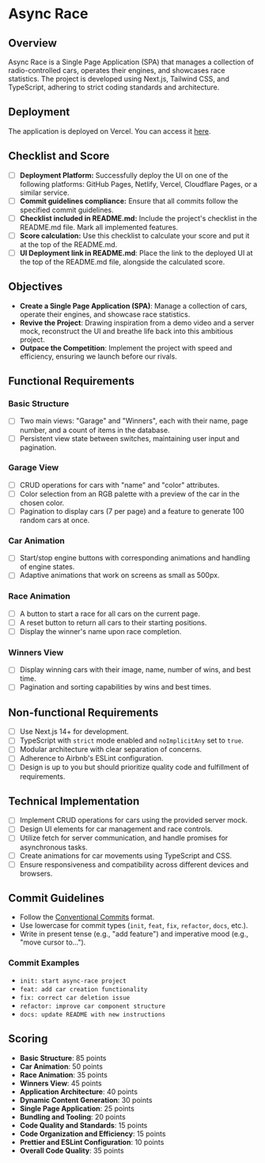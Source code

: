 # Async Race

## Overview

Async Race is a Single Page Application (SPA) that manages a collection of radio-controlled cars, operates their engines, and showcases race statistics. The project is developed using Next.js, Tailwind CSS, and TypeScript, adhering to strict coding standards and architecture.

## Deployment

The application is deployed on Vercel. You can access it [here](#).

## Checklist and Score

- [ ] **Deployment Platform:** Successfully deploy the UI on one of the following platforms: GitHub Pages, Netlify, Vercel, Cloudflare Pages, or a similar service.
- [ ] **Commit guidelines compliance:** Ensure that all commits follow the specified commit guidelines.
- [ ] **Checklist included in README.md:** Include the project's checklist in the README.md file. Mark all implemented features.
- [ ] **Score calculation:** Use this checklist to calculate your score and put it at the top of the README.md.
- [ ] **UI Deployment link in README.md**: Place the link to the deployed UI at the top of the README.md file, alongside the calculated score.

## Objectives

- **Create a Single Page Application (SPA)**: Manage a collection of cars, operate their engines, and showcase race statistics.
- **Revive the Project**: Drawing inspiration from a demo video and a server mock, reconstruct the UI and breathe life back into this ambitious project.
- **Outpace the Competition**: Implement the project with speed and efficiency, ensuring we launch before our rivals.

## Functional Requirements

### Basic Structure

- [ ] Two main views: "Garage" and "Winners", each with their name, page number, and a count of items in the database.
- [ ] Persistent view state between switches, maintaining user input and pagination.

### Garage View

- [ ] CRUD operations for cars with "name" and "color" attributes.
- [ ] Color selection from an RGB palette with a preview of the car in the chosen color.
- [ ] Pagination to display cars (7 per page) and a feature to generate 100 random cars at once.

### Car Animation

- [ ] Start/stop engine buttons with corresponding animations and handling of engine states.
- [ ] Adaptive animations that work on screens as small as 500px.

### Race Animation

- [ ] A button to start a race for all cars on the current page.
- [ ] A reset button to return all cars to their starting positions.
- [ ] Display the winner's name upon race completion.

### Winners View

- [ ] Display winning cars with their image, name, number of wins, and best time.
- [ ] Pagination and sorting capabilities by wins and best times.

## Non-functional Requirements

- [ ] Use Next.js 14+ for development.
- [ ] TypeScript with `strict` mode enabled and `noImplicitAny` set to `true`.
- [ ] Modular architecture with clear separation of concerns.
- [ ] Adherence to Airbnb's ESLint configuration.
- [ ] Design is up to you but should prioritize quality code and fulfillment of requirements.

## Technical Implementation

- [ ] Implement CRUD operations for cars using the provided server mock.
- [ ] Design UI elements for car management and race controls.
- [ ] Utilize fetch for server communication, and handle promises for asynchronous tasks.
- [ ] Create animations for car movements using TypeScript and CSS.
- [ ] Ensure responsiveness and compatibility across different devices and browsers.

## Commit Guidelines

- Follow the [Conventional Commits](https://www.conventionalcommits.org/en/v1.0.0-beta.2/) format.
- Use lowercase for commit types (`init`, `feat`, `fix`, `refactor`, `docs`, etc.).
- Write in present tense (e.g., "add feature") and imperative mood (e.g., "move cursor to...").

### Commit Examples

- `init: start async-race project`
- `feat: add car creation functionality`
- `fix: correct car deletion issue`
- `refactor: improve car component structure`
- `docs: update README with new instructions`

## Scoring

- **Basic Structure**: 85 points
- **Car Animation**: 50 points
- **Race Animation**: 35 points
- **Winners View**: 45 points
- **Application Architecture**: 40 points
- **Dynamic Content Generation**: 30 points
- **Single Page Application**: 25 points
- **Bundling and Tooling**: 20 points
- **Code Quality and Standards**: 15 points
- **Code Organization and Efficiency**: 15 points
- **Prettier and ESLint Configuration**: 10 points
- **Overall Code Quality**: 35 points
